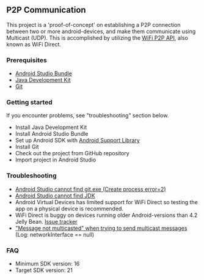 ## P2P Communication
This project is a 'proof-of-concept' on establishing a P2P connection between two or more android-devices, and make them communicate using Multicast (UDP). This is accomplished by utilizing the [WiFi P2P API](http://developer.android.com/guide/topics/connectivity/wifip2p.html), also known as WiFi Direct.

### Prerequisites
 - [Android Studio Bundle](http://developer.android.com/sdk/index.html#)
 - [Java Development Kit](http://www.oracle.com/technetwork/java/javase/downloads/index.html)
 - [Git](http://git-scm.com/downloads)

### Getting started
If you encounter problems, see "troubleshooting" section below.
- Install Java Development Kit
- Install Android Studio Bundle
- Set up Android SDK with [Android Support Library](https://developer.android.com/tools/support-library/setup.html)
- Install Git
- Check out the project from GitHub repository
- Import project in Android Studio

### Troubleshooting
- [Android Studio cannot find git.exe (Create process error=2)](https://github.com/bouvet-bergen/p2pcommunication/wiki/Set-git-executable-path)
- [Android Studio cannot find JDK](https://github.com/bouvet-bergen/p2pcommunication/wiki/Set-JAVA_HOME-environment-variable)
- Android Virtual Devices has limited support for WiFi Direct so testing the app on a physical device is recommended.
- WiFi Direct is buggy on devices running older Android-versions than 4.2 Jelly Bean. [Issue tracker](https://code.google.com/p/android/issues/detail?id=43004)
- ["Message not multicasted" when trying to send multicast messages]() (Log: networkInterface == null)

### FAQ
- Minimum SDK version: 16
- Target SDK version: 21



